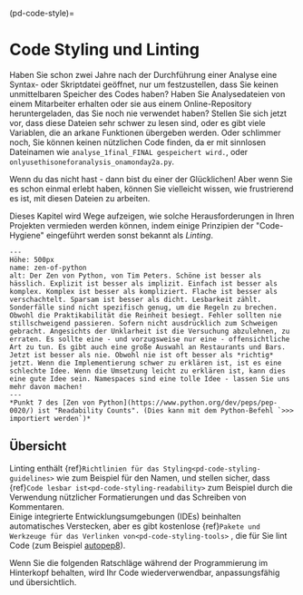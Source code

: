 (pd-code-style)=
# Code Styling und Linting

Haben Sie schon zwei Jahre nach der Durchführung einer Analyse eine Syntax- oder Skriptdatei geöffnet, nur um festzustellen, dass Sie keinen unmittelbaren Speicher des Codes haben? Haben Sie Analysedateien von einem Mitarbeiter erhalten oder sie aus einem Online-Repository heruntergeladen, das Sie noch nie verwendet haben? Stellen Sie sich jetzt vor, dass diese Dateien sehr schwer zu lesen sind, oder es gibt viele Variablen, die an arkane Funktionen übergeben werden. Oder schlimmer noch, Sie können keinen nützlichen Code finden, da er mit sinnlosen Dateinamen wie `analyse_1final_FINAL gespeichert wird.`, oder `onlyusethisoneforanalysis_onamonday2a.py`.

Wenn du das nicht hast - dann bist du einer der Glücklichen! Aber wenn Sie es schon einmal erlebt haben, können Sie vielleicht wissen, wie frustrierend es ist, mit diesen Dateien zu arbeiten.

Dieses Kapitel wird Wege aufzeigen, wie solche Herausforderungen in Ihren Projekten vermieden werden können, indem einige Prinzipien der "Code-Hygiene" eingeführt werden sonst bekannt als *Linting*.

```{figure} ../figures/zen-of-python.png
---
Höhe: 500px
name: zen-of-python
alt: Der Zen von Python, von Tim Peters. Schöne ist besser als hässlich. Explizit ist besser als implizit. Einfach ist besser als komplex. Komplex ist besser als kompliziert. Flache ist besser als verschachtelt. Sparsam ist besser als dicht. Lesbarkeit zählt. Sonderfälle sind nicht spezifisch genug, um die Regeln zu brechen. Obwohl die Praktikabilität die Reinheit besiegt. Fehler sollten nie stillschweigend passieren. Sofern nicht ausdrücklich zum Schweigen gebracht. Angesichts der Unklarheit ist die Versuchung abzulehnen, zu erraten. Es sollte eine - und vorzugsweise nur eine - offensichtliche Art zu tun. Es gibt auch eine große Auswahl an Restaurants und Bars. Jetzt ist besser als nie. Obwohl nie ist oft besser als *richtig* jetzt. Wenn die Implementierung schwer zu erklären ist, ist es eine schlechte Idee. Wenn die Umsetzung leicht zu erklären ist, kann dies eine gute Idee sein. Namespaces sind eine tolle Idee - lassen Sie uns mehr davon machen!
---
*Punkt 7 des [Zen von Python](https://www.python.org/dev/peps/pep-0020/) ist "Readability Counts". (Dies kann mit dem Python-Befehl `>>> importiert werden`)*
```

## Übersicht

Linting enthält {ref}`Richtlinien für das Styling<pd-code-styling-guidelines>` wie zum Beispiel für den Namen, und stellen sicher, dass {ref}`Code lesbar ist<pd-code-styling-readability>` zum Beispiel durch die Verwendung nützlicher Formatierungen und das Schreiben von Kommentaren.  
Einige integrierte Entwicklungsumgebungen (IDEs) beinhalten automatisches Verstecken, aber es gibt kostenlose {ref}`Pakete und Werkzeuge für das Verlinken von<pd-code-styling-tools>` , die für Sie lint Code (zum Beispiel [autopep8](https://pypi.org/project/autopep8/)).

Wenn Sie die folgenden Ratschläge während der Programmierung im Hinterkopf behalten, wird Ihr Code wiederverwendbar, anpassungsfähig und übersichtlich.
